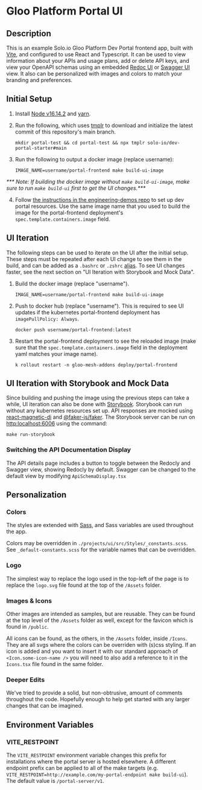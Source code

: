 # Gloo Platform Portal UI

## Description

This is an example Solo.io Gloo Platform Dev Portal frontend app, built with [Vite](https://vitejs.dev/), and configured to use React and Typescript. It can be used to view information about your APIs and usage plans, add or delete API keys, and view your OpenAPI schemas using an embedded [Redoc UI](https://github.com/Redocly/redoc) or [Swagger UI](https://swagger.io/tools/swagger-ui/) view. It also can be personalized with images and colors to match your branding and preferences.

## Initial Setup

1. Install [Node v16.14.2](https://nodejs.org/en/blog/release/v16.14.2) and [yarn](https://yarnpkg.com/).

2. Run the following, which uses [tmplr](https://github.com/loreanvictor/tmplr) to download and initialize the latest commit of this repository's main branch.

   ```shell
   mkdir portal-test && cd portal-test && npx tmplr solo-io/dev-portal-starter#main
   ```

3. Run the following to output a docker image (replace username):

   ```shell
   IMAGE_NAME=username/portal-frontend make build-ui-image
   ```

_\*\*\* Note: If building the docker image without `make build-ui-image`, make sure to run `make build-ui` first to get the UI changes.\*\*\*_

4. Follow [the instructions in the engineering-demos repo](https://github.com/solo-io/engineering-demos/blob/ad5f6e217a50c8fcc9d1aa6e442a2c9bbef47eb2/gloo-mesh/portal/multicluster/README.md) to set up dev portal resources. Use the same image name that you used to build the image for the portal-frontend deployment's `spec.template.containers.image` field.

## UI Iteration

The following steps can be used to iterate on the UI after the initial setup. These steps must be repeated after each UI change to see them in the build, and can be added as a `.bashrc` or `.zshrc` [alias](https://linuxize.com/post/how-to-create-bash-aliases/). To see UI changes faster, see the next section on "UI Iteration with Storybook and Mock Data".

1. Build the docker image (replace "username").

   ```shell
   IMAGE_NAME=username/portal-frontend make build-ui-image
   ```

2. Push to docker hub (replace "username"). This is required to see UI updates if the kubernetes portal-frontend deployment has `imagePullPolicy: Always`.

   ```shell
   docker push username/portal-frontend:latest
   ```

3. Restart the portal-frontend deployment to see the reloaded image (make sure that the `spec.template.containers.image` field in the deployment yaml matches your image name).
   ```shell
   k rollout restart -n gloo-mesh-addons deploy/portal-frontend
   ```

## UI Iteration with Storybook and Mock Data

Since building and pushing the image using the previous steps can take a while, UI iteration can also be done with [Storybook](https://storybook.js.org/). Storybook can run without any kubernetes resources set up. API responses are mocked using [react-magnetic-di](https://www.npmjs.com/package/react-magnetic-di) and [@faker-js/faker](https://fakerjs.dev/). The Storybook server can be run on [http:localhost:6006](http:localhost:6006) using the command:

```shell
make run-storybook
```

### Switching the API Documentation Display

The API details page includes a button to toggle between the Redocly and Swagger view, showing Redocly by default. Swagger can be changed to the default view by modifying `ApiSchemaDisplay.tsx`

## Personalization

### Colors

The styles are extended with [Sass](https://sass-lang.com/), and Sass variables are used throughout the app.

Colors may be overridden in `./projects/ui/src/Styles/_constants.scss`. See `_default-constants.scss` for the variable names that can be overridden.

### Logo

The simplest way to replace the logo used in the top-left of the page is to replace the `logo.svg` file found at the top of the `/Assets` folder.

### Images & Icons

Other images are intended as samples, but are reusable. They can be found at the top level of the `/Assets` folder as well, except for the favicon which is found in `/public`.

All icons can be found, as the others, in the `/Assets` folder, inside `/Icons`. They are all svgs where the colors can be overriden with (s)css styling. If an icon is added and you want to insert it with our standard approach of `<Icon.some-icon-name />` you will need to also add a reference to it in the `Icons.tsx` file found in the same folder.

### Deeper Edits

We've tried to provide a solid, but non-obtrusive, amount of comments throughout the code. Hopefully enough to help get started with any larger changes that can be imagined.

## Environment Variables

### VITE_RESTPOINT

The `VITE_RESTPOINT` environment variable changes this prefix for installations where the portal server is hosted elsewhere. A different endpoint prefix can be applied to all of the make targets (e.g. `VITE_RESTPOINT=http://example.com/my-portal-endpoint make build-ui`). The default value is `/portal-server/v1`.
